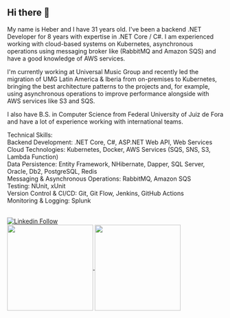 ## Hi there 👋

<!--
**hfmarques/hfmarques** is a ✨ _special_ ✨ repository because its `README.md` (this file) appears on your GitHub profile.

Here are some ideas to get you started:

- 🔭 I’m currently working on ...
- 🌱 I’m currently learning ...
- 👯 I’m looking to collaborate on ...
- 🤔 I’m looking for help with ...
- 💬 Ask me about ...
- 📫 How to reach me: ...
- 😄 Pronouns: ...
- ⚡ Fun fact: ...
-->

My name is Heber and I have 31 years old. I've been a backend .NET Developer for 8 years with expertise in .NET Core / C#. I am experienced working with cloud-based systems on Kubernetes, asynchronous operations using messaging broker like (RabbitMQ and Amazon SQS) and have a good knowledge of AWS services.

I'm currently working at Universal Music Group and recently led the migration of UMG Latin America & Iberia from on-premises to Kubernetes, bringing the best architecture patterns to the projects and, for example, using asynchronous operations to improve performance alongside with AWS services like S3 and SQS.

I also have B.S. in Computer Science from Federal University of Juiz de Fora and have a lot of experience working with international teams.

Technical Skills:
<br/>Backend Development: .NET Core, C#, ASP.NET Web API, Web Services
<br/>Cloud Technologies: Kubernetes, Docker, AWS Services (SQS, SNS, S3, Lambda Function)
<br/>Data Persistence: Entity Framework, NHibernate, Dapper, SQL Server, Oracle, Db2, PostgreSQL, Redis
<br/>Messaging & Asynchronous Operations: RabbitMQ, Amazon SQS
<br/>Testing: NUnit, xUnit
<br/>Version Control & CI/CD: Git, Git Flow, Jenkins, GitHub Actions
<br/>Monitoring & Logging: Splunk

<br/>
<a href="https://www.linkedin.com/in/heber-marques-15371572/">
  <img src="https://img.shields.io/badge/Follow%20me%20-blue?style=for-the-badge&logo=Linkedin" alt="Linkedin Follow">
</a>

<br/>
<a href="https://github.com/anuraghazra/github-readme-stats">
  <img height=200 align="center" src="https://github-readme-stats.vercel.app/api?username=hfmarques&rank_icon=github&theme=transparent" />
</a>
<a href="https://github.com/anuraghazra/convoychat">
  <img height=200 align="center" src="https://github-readme-stats.vercel.app/api/top-langs?username=hfmarques&layout=compact&langs_count=8&card_width=320&theme=transparent" />
</a>
